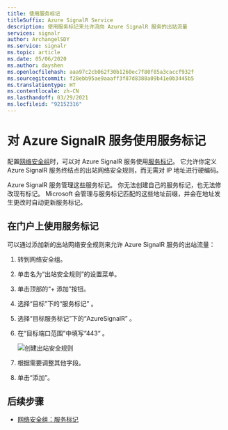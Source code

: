 ```yaml
---
title: 使用服务标记
titleSuffix: Azure SignalR Service
description: 使用服务标记来允许流向 Azure SignalR 服务的出站流量
services: signalr
author: ArchangelSDY
ms.service: signalr
ms.topic: article
ms.date: 05/06/2020
ms.author: dayshen
ms.openlocfilehash: aaa97c2cb062f30b1260ec7f80f85a3caccf932f
ms.sourcegitcommit: f28ebb95ae9aaaff3f87d8388a09b41e0b3445b5
ms.translationtype: HT
ms.contentlocale: zh-CN
ms.lasthandoff: 03/29/2021
ms.locfileid: "92152316"
---
```

# <a name="use-service-tags-for-azure-signalr-service"></a>对 Azure SignalR 服务使用服务标记

配置[网络安全组](../virtual-network/network-security-groups-overview.md#network-security-groups)时，可以对 Azure SignalR 服务使用[服务标记](../virtual-network/network-security-groups-overview.md#service-tags)。 它允许你定义 Azure SignalR 服务终结点的出站网络安全规则，而无需对 IP 地址进行硬编码。

Azure SignalR 服务管理这些服务标记。 你无法创建自己的服务标记，也无法修改现有标记。 Microsoft 会管理与服务标记匹配的这些地址前缀，并会在地址发生更改时自动更新服务标记。

## <a name="use-service-tag-on-portal"></a>在门户上使用服务标记

可以通过添加新的出站网络安全规则来允许 Azure SignalR 服务的出站流量：

1. 转到网络安全组。

1. 单击名为“出站安全规则”的设置菜单。

1. 单击顶部的“+ 添加”按钮。

1. 选择“目标”下的“服务标记” 。

1. 选择“目标服务标记”下的“AzureSignalR” 。

1. 在“目标端口范围”中填写“443“ 。

    ![创建出站安全规则](media/howto-service-tags/portal-add-outbound-security-rule.png)

1. 根据需要调整其他字段。

1. 单击“添加”。


## <a name="next-steps"></a>后续步骤

- [网络安全组：服务标记](../virtual-network/network-security-groups-overview.md#security-rules)